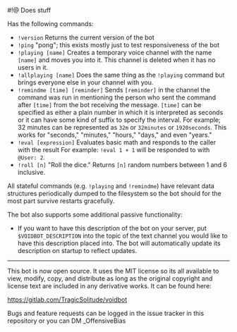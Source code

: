 #!@
Does stuff

Has the following commands:
- `!version` Returns the current version of the bot
- `!ping` "pong"; this exists mostly just to test responsiveness of the bot
- `!playing [name]` Creates a temporary voice channel with the name `[name]` and
moves you into it. This channel is deleted when it has no users in it.
- `!allplaying [name]` Does the same thing as the `!playing` command but brings
everyone else in your channel with you.
- `!remindme [time] [reminder]` Sends `[reminder]` in the channel the command
was run in mentioning the person who sent the command after `[time]` from the
bot receiving the message. `[time]` can be specified as either a plain number in
which it is interpreted as seconds or it can have some kind of suffix to specify
the interval. For example; 32 minutes can be represented as `32m` or `32minutes`
or `1920seconds`. This works for "seconds," "minutes," "hours," "days," and even
"years."
- `!eval [expression]` Evaluates basic math and responds to the caller with the
result For example: `!eval 1 + 1` will be responded to with `@User: 2`.
- `!roll [n]` "Roll the dice." Returns `[n]` random numbers between 1 and 6
inclusive.

All stateful commands (e.g. `!playing` and `!remindme`) have relevant data
structures periodically dumped to the filesystem so the bot should for the most
part survive restarts gracefully.

The bot also supports some additional passive functionality:
- If you want to have this description of the bot on your server, put
`$VOIDBOT_DESCRIPTION` into the topic of the text channel you would like to have
this description placed into. The bot will automatically update its description
on startup to reflect updates.

---

This bot is now open source. It uses the MIT license so its all available to
view, modify, copy, and distribute as long as the original copyright and license
text are included in any derivative works. It can be found here:

https://gitlab.com/TragicSolitude/voidbot

Bugs and feature requests can be logged in the issue tracker in this repository
or you can DM _OffensiveBias

